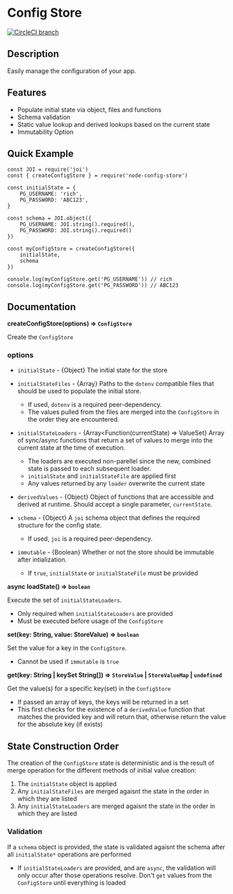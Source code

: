 # Config Store

[![CircleCI branch](https://img.shields.io/circleci/project/github/richraid21/node-config-store/master.svg?style=for-the-badge)](https://circleci.com/gh/richraid21/workflows/node-config-store)
    

## Description
Easily manage the configuration of your app.

## Features
- Populate initial state via object, files and functions
- Schema validation
- Static value lookup and derived lookups based on the current state
- Immutability Option

## Quick Example

```
const JOI = require('joi')
const { createConfigStore } = require('node-config-store')

const initialState = {
    PG_USERNAME: 'rich',
    PG_PASSWORD: 'ABC123',
}

const schema = JOI.object({
    PG_USERNAME: JOI.string().required(),
    PG_PASSWORD: JOI.string().required()
})

const myConfigStore = createConfigStore({
    initialState,
    schema
})
    
console.log(myConfigStore.get('PG_USERNAME')) // rich
console.log(myConfigStore.get('PG_PASSWORD')) // ABC123
```

## Documentation

__createConfigStore(options) => `ConfigStore`__

Create the `ConfigStore`

### options
- `initialState` - {Object} The initial state for the store  

- `initialStateFiles` - {Array<String>} Paths to the `dotenv` compatible files that should be used to populate the initial store. 
    - If used, `dotenv` is a required peer-dependency.    
    - The values pulled from the files are merged into the `ConfigStore` in the order they are encountered.

- `initialStateLoaders` - {Array<Function(currentState) => ValueSet} Array of sync/async functions that return a set of values to merge into the current state at the time of execution. 
    - The loaders are executed non-parellel since the new, combined state is passed to each subsequent loader.
    - `initialState` and `initialStateFile` are applied first
    - Any values returned by any `loader` overwrite the current state

- `derivedValues` - {Object} Object of functions that are accessible and derived at runtime. Should accept a single parameter, `currentState`.  

- `schema` - {Object} A `joi` schema object that defines the required structure for the config state.
    - If used, `joi` is a required peer-dependency.

- `immutable` - {Boolean} Whether or not the store should be immutable after intialization. 
    - If `true`, `initialState` or `initialStateFile` must be provided

__async loadState() => `boolean`__

Execute the set of `initialStateLoaders`.    
- Only required when `initialStateLoaders` are provided    
- Must be executed before usage of the `ConfigStore`

__set(key: String, value: StoreValue) => `boolean`__

Set the value for a key in the `ConfigStore`.   
- Cannot be used if `immutable` is `true`

__get(key: String | keySet String[]) => `StoreValue` | `StoreValueMap` | `undefined`__

Get the value(s) for a specific key(set) in the `ConfigStore`    
- If passed an array of keys, the keys will be returned in a set
- This first checks for the existence of a `derivedValue` function that matches the provided key and will return that, otherwise return the value for the absolute key (if exists)

## State Construction Order
The creation of the `ConfigStore` state is deterministic and is the result of merge operation for the different methods of initial value creation:

1. The `initialState` object is applied
2. Any `initialStateFiles` are merged agaisnt the state in the order in which they are listed
3. Any `initialStateLoaders` are merged agaisnt the state in the order in which they are listed

### Validation
If a `schema` object is provided, the state is validated agaisnt the schema after all `initialState*` operations are performed
- If `initialStateLoaders` are provided, and are `async`, the validation will only occur after those operations resolve. Don't `get` values from the `ConfigStore` until everything is loaded

